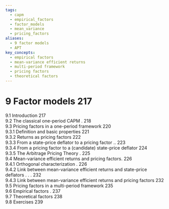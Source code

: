 ```yaml
---
tags:
  - capm
  - empirical_factors
  - factor_models
  - mean_variance
  - pricing_factors
aliases:
  - 9 factor models
  - APT
key_concepts:
  - empirical factors
  - mean-variance efficient returns
  - multi-period framework
  - pricing factors
  - theoretical factors
---
```


# 9 Factor models 217  

9.1 Introduction 217   
9.2 The classical one-period CAPM . 218   
9.3 Pricing factors in a one-period framework 220   
9.3.1 Definition and basic properties 221   
9.3.2 Returns as pricing factors 222   
9.3.3 From a state-price deflator to a pricing factor .. 223   
9.3.4 From a pricing factor to a (candidate) state-price deflator 224   
9.3.5 The Arbitrage Pricing Theory . 225   
9.4 Mean-variance efficient returns and pricing factors. 226   
9.4.1 Orthogonal characterization . 226   
9.4.2 Link between mean-variance efficient returns and state-price deflators . . . 232   
9.4.3 Link between mean-variance efficient returns and pricing factors 232   
9.5 Pricing factors in a multi-period framework 235   
9.6 Empirical factors . 237   
9.7 Theoretical factors 238   
9.8 Exercises 239  
